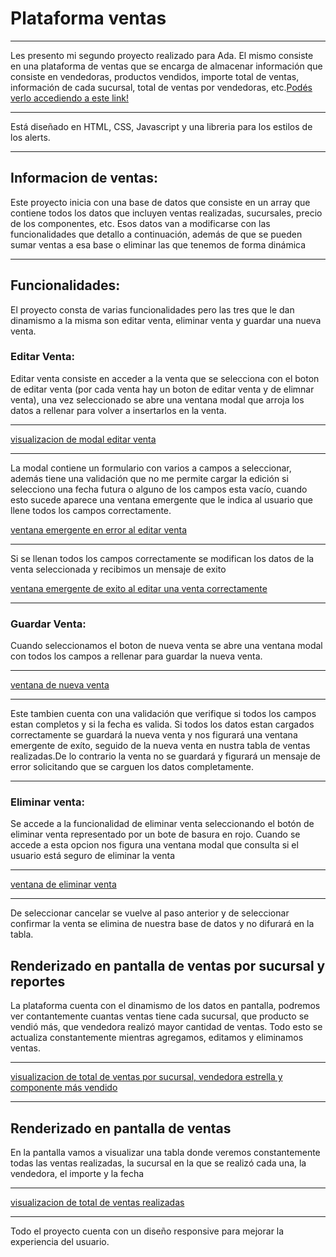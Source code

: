 # Plataforma ventas
***
Les presento mi segundo proyecto realizado para Ada. El mismo consiste en una plataforma de ventas que se encarga de almacenar información que consiste en vendedoras, productos vendidos, importe total de ventas, información de cada sucursal, total de ventas por vendedoras, etc.[Podés verlo accediendo a este link!](https://barbaraglopez.github.io/Plataforma-ventas/)
***
Está diseñado en HTML, CSS, Javascript y una libreria para los estilos de los alerts.
***
## Informacion de ventas:
Este proyecto inicia con una base de datos que consiste en un array que contiene todos los datos que incluyen ventas realizadas, sucursales, precio de los componentes, etc. 
Esos datos van a modificarse con las funcionalidades que detallo a continuación, además de que se pueden sumar ventas a esa base o eliminar las que tenemos de forma dinámica
***
## Funcionalidades:
El proyecto consta de varias funcionalidades pero las tres que le dan dinamismo a la misma son editar venta, eliminar venta y guardar una nueva venta.

### Editar Venta:
Editar venta consiste en acceder a la venta que se selecciona con el boton de editar venta (por cada venta hay un boton de editar venta y de elimnar venta), una vez seleccionado se abre una ventana modal que arroja los datos a rellenar para volver a insertarlos en la venta. 
***
[visualizacion de modal editar venta](img/editarVentaVisualizacion.png)
***
La modal contiene un formulario con varios a campos a seleccionar, además tiene una validación que no me permite cargar la edición si selecciono una fecha futura o alguno de los campos esta vacío, cuando esto sucede aparece una ventana emergente que le indica al usuario que llene todos los campos correctamente.

[ventana emergente en error al editar venta](img/errorEditarVenta.png)
***
Si se llenan todos los campos correctamente se modifican los datos de la venta seleccionada y recibimos un mensaje de exito

[ventana emergente de exito al editar una venta correctamente](img/exitoEditarVenta.png)
***
### Guardar Venta:
Cuando seleccionamos el boton de nueva venta se abre una ventana modal con todos los campos a rellenar para guardar la nueva venta. 
***
[ventana de nueva venta](img/agregarNuevaVenta.png)
***
Este tambien cuenta con una validación que verifique si todos los campos estan completos y si la fecha es valida. Si todos los datos estan cargados correctamente se guardará la nueva venta y nos figurará una ventana emergente de exíto, seguido de la nueva venta en nustra tabla de ventas realizadas.De lo contrario la venta no se guardará y figurará un mensaje de error solicitando que se carguen los datos completamente.
***
### Eliminar venta:
Se accede a la funcionalidad de eliminar venta seleccionando el botón de eliminar venta representado por un bote de basura en rojo. Cuando se accede a esta opcion nos figura una ventana modal que consulta si el usuario está seguro de eliminar la venta
***
[ventana de eliminar venta](img/eliminarVenta.png)
***
De seleccionar cancelar se vuelve al paso anterior y de seleccionar confirmar la venta se elimina de nuestra base de datos y no difurará en la tabla.

## Renderizado en pantalla de ventas por sucursal y reportes
La plataforma cuenta con el dinamismo de los datos en pantalla, podremos ver contantemente cuantas ventas tiene cada sucursal, que producto se vendió más, que vendedora realizó mayor cantidad de ventas. Todo esto se actualiza constantemente mientras agregamos, editamos y eliminamos ventas.
***
[visualizacion de total de ventas por sucursal, vendedora estrella y componente más vendido](img/renderizadoReportes.png)
***
## Renderizado en pantalla de ventas 
En la pantalla vamos a visualizar una tabla donde veremos constantemente todas las ventas realizadas, la sucursal en la que se realizó cada una, la vendedora, el importe y la fecha
***
[visualizacion de total de ventas realizadas](img/tablaVentas.png)
***
Todo el proyecto cuenta con un diseño responsive para mejorar la experiencia del usuario.

